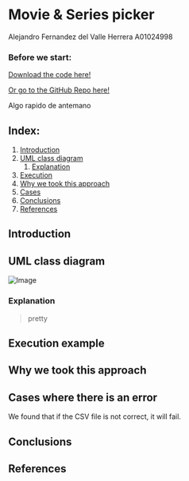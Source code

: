 # Movie & Series picker

Alejandro Fernandez del Valle Herrera A01024998

### Before we start:
[Download the code here!](https://github.com/MrDrHax/movie-surf-in-c--/archive/refs/heads/main.zip)

[Or go to the GitHub Repo here!](https://github.com/MrDrHax/movie-surf-in-c--)

Algo rapido de antemano

## Index:

1. [Introduction](##Introduction)
1. [UML class diagram](##UML-class-diagram)
    1. [Explanation](###Explanation)
1. [Execution](<##Execution-example>)
1. [Why we took this approach](##Why-we-took-this-approach)
1. [Cases](##Cases-where-there-is-an-error)
1. [Conclusions](##Conclusions)
1. [References](##References)

## Introduction



## UML class diagram

![Image](LINK)

### Explanation

> pretty

## Execution example



## Why we took this approach



## Cases where there is an error

We found that if the CSV file is not correct, it will fail.

## Conclusions



## References

